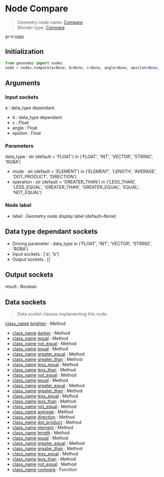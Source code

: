 
# Node Compare

> Geometry node name: [Compare](https://docs.blender.org/manual/en/latest/modeling/geometry_nodes/material/compare.html)<br>
  Blender type: [Compare](https://docs.blender.org/api/current/bpy.types.FunctionNodeCompare.html)
  
<sub>go to [index](/docs/index.md)</sub>

## Initialization

```python
from geonodes import nodes
node = nodes.Compare(a=None, b=None, c=None, angle=None, epsilon=None, data_type='FLOAT', mode='ELEMENT', operation='GREATER_THAN', label=None)
```



## Arguments


### Input sockets

a : data_type dependant
- b : data_type dependant
- c : Float
- angle : Float
- epsilon : Float

### Parameters

data_type : str (default = 'FLOAT') in ('FLOAT', 'INT', 'VECTOR', 'STRING', 'RGBA')
- mode : str (default = 'ELEMENT') in ('ELEMENT', 'LENGTH', 'AVERAGE', 'DOT_PRODUCT', 'DIRECTION')
- operation : str (default = 'GREATER_THAN') in ('LESS_THAN', 'LESS_EQUAL', 'GREATER_THAN', 'GREATER_EQUAL', 'EQUAL', 'NOT_EQUAL')

### Node label

- label : Geometry node display label (default=None)

## Data type dependant sockets

- Driving parameter : data_type in ('FLOAT', 'INT', 'VECTOR', 'STRING', 'RGBA')
- Input sockets  : ['a', 'b']
- Output sockets : []   
  
  

## Output sockets

result : Boolean

## Data sockets

> Data socket classes implementing this node.
  
[class_name](docs/sockets/Color.md) [brighter](docs/sockets/Color.md#brighter) : Method
- [class_name](docs/sockets/Color.md) [darker](docs/sockets/Color.md#darker) : Method
- [class_name](docs/sockets/Color.md) [equal](docs/sockets/Color.md#equal) : Method
- [class_name](docs/sockets/Color.md) [not_equal](docs/sockets/Color.md#not_equal) : Method
- [class_name](docs/sockets/Float.md) [equal](docs/sockets/Float.md#equal) : Method
- [class_name](docs/sockets/Float.md) [greater_equal](docs/sockets/Float.md#greater_equal) : Method
- [class_name](docs/sockets/Float.md) [greater_than](docs/sockets/Float.md#greater_than) : Method
- [class_name](docs/sockets/Float.md) [less_equal](docs/sockets/Float.md#less_equal) : Method
- [class_name](docs/sockets/Float.md) [less_than](docs/sockets/Float.md#less_than) : Method
- [class_name](docs/sockets/Float.md) [not_equal](docs/sockets/Float.md#not_equal) : Method
- [class_name](docs/sockets/Integer.md) [equal](docs/sockets/Integer.md#equal) : Method
- [class_name](docs/sockets/Integer.md) [greater_equal](docs/sockets/Integer.md#greater_equal) : Method
- [class_name](docs/sockets/Integer.md) [greater_than](docs/sockets/Integer.md#greater_than) : Method
- [class_name](docs/sockets/Integer.md) [less_equal](docs/sockets/Integer.md#less_equal) : Method
- [class_name](docs/sockets/Integer.md) [less_than](docs/sockets/Integer.md#less_than) : Method
- [class_name](docs/sockets/Integer.md) [not_equal](docs/sockets/Integer.md#not_equal) : Method
- [class_name](docs/sockets/String.md) [average](docs/sockets/String.md#average) : Method
- [class_name](docs/sockets/String.md) [direction](docs/sockets/String.md#direction) : Method
- [class_name](docs/sockets/String.md) [dot_product](docs/sockets/String.md#dot_product) : Method
- [class_name](docs/sockets/String.md) [element](docs/sockets/String.md#element) : Method
- [class_name](docs/sockets/String.md) [length](docs/sockets/String.md#length) : Method
- [class_name](docs/sockets/Vector.md) [equal](docs/sockets/Vector.md#equal) : Method
- [class_name](docs/sockets/Vector.md) [greater_equal](docs/sockets/Vector.md#greater_equal) : Method
- [class_name](docs/sockets/Vector.md) [greater_than](docs/sockets/Vector.md#greater_than) : Method
- [class_name](docs/sockets/Vector.md) [less_equal](docs/sockets/Vector.md#less_equal) : Method
- [class_name](docs/sockets/Vector.md) [less_than](docs/sockets/Vector.md#less_than) : Method
- [class_name](docs/sockets/Vector.md) [not_equal](docs/sockets/Vector.md#not_equal) : Method
- [class_name](docs/sockets/functions.md) [compare](docs/sockets/functions.md#compare) : Function
  

